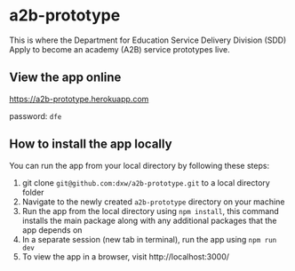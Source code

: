 # a2b-prototype

This is where the Department for Education Service Delivery Division (SDD) Apply to become an academy (A2B) service prototypes live.

## View the app online

https://a2b-prototype.herokuapp.com

password: `dfe`

## How to install the app locally

You can run the app from your local directory by following these steps:

1. git clone `git@github.com:dxw/a2b-prototype.git` to a local directory folder
2. Navigate to the newly created `a2b-prototype` directory on your machine
3. Run the app from the local directory using `npm install`, this command installs the main package along with any additional packages that the app depends on
4. In a separate session (new tab in terminal), run the app using `npm run dev` 
5. To view the app in a browser, visit http://localhost:3000/
